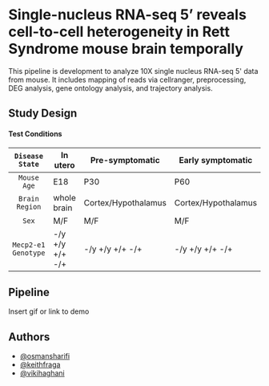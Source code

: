 
# Single-nucleus RNA-seq 5’ reveals cell-to-cell heterogeneity in Rett Syndrome mouse brain temporally

This pipeline is development to analyze 10X single nucleus RNA-seq 5' data from mouse. It includes mapping of reads via cellranger, preprocessing, DEG analysis, gene ontology analysis, and trajectory analysis.


## Study Design

#### Test Conditions
  
|`Disease State`     | In utero          | Pre-symptomatic    | Early symptomatic | Late symptomatic  |
|:------------------:|-------------------|--------------------|-------------------|-------------------|
| `Mouse Age`        | E18               | P30                | P60               |      P120/P150    |
| `Brain Region`     | whole brain       |Cortex/Hypothalamus |Cortex/Hypothalamus|Cortex/Hypothalamus|
| `Sex`              | M/F               | M/F                |    M/F            |         M/F       |
| `Mecp2-e1 Genotype`| -/y  +/y  +/+  -/+|-/y  +/y  +/+  -/+  |-/y  +/y  +/+  -/+ |-/y  +/y  +/+  -/+ |     

## Pipeline

Insert gif or link to demo

  
## Authors

- [@osmansharifi](https://github.com/osmansharifi)
- [@keithfraga](https://github.com/xperthunter)
- [@vikihaghani](https://github.com/vhaghani26)

  
